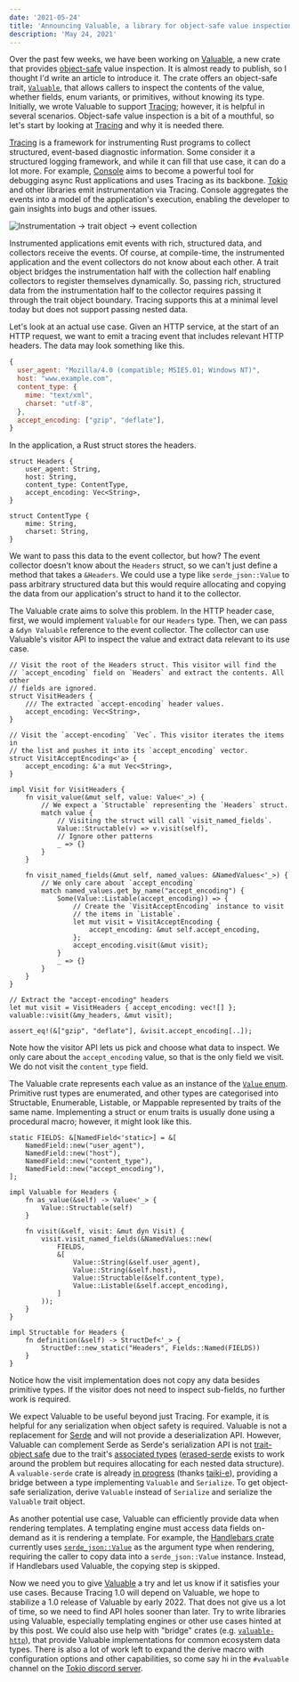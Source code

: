 ```yaml
---
date: '2021-05-24'
title: 'Announcing Valuable, a library for object-safe value inspection'
description: 'May 24, 2021'
---
```


Over the past few weeks, we have been working on [Valuable][crate], a new crate
that provides [object-safe] value inspection. It is almost ready to publish, so
I thought I'd write an article to introduce it. The crate offers an object-safe
trait, [`Valuable`][trait], that allows callers to inspect the contents of the
value, whether fields, enum variants, or primitives, without knowing its type.
Initially, we wrote Valuable to support [Tracing]; however, it is helpful in
several scenarios. Object-safe value inspection is a bit of a mouthful, so let's
start by looking at [Tracing] and why it is needed there.

[Tracing] is a framework for instrumenting Rust programs to collect structured,
event-based diagnostic information. Some consider it a structured logging
framework, and while it can fill that use case, it can do a lot more. For
example, [Console] aims to become a powerful tool for debugging async Rust
applications and uses Tracing as its backbone. [Tokio] and other libraries emit
instrumentation via Tracing. Console aggregates the events into a model of the
application's execution, enabling the developer to gain insights into bugs and
other issues.

![Instrumentation -> trait object -> event collection](https://i.imgur.com/YJIrHK2.png)

Instrumented applications emit events with rich, structured data, and collectors
receive the events. Of course, at compile-time, the instrumented application and
the event collectors do not know about each other. A trait object bridges the
instrumentation half with the collection half enabling collectors to register
themselves dynamically. So, passing rich, structured data from the
instrumentation half to the collector requires passing it through the trait
object boundary. Tracing supports this at a minimal level today but does not
support passing nested data.

Let's look at an actual use case. Given an HTTP service, at the start of an HTTP
request, we want to emit a tracing event that includes relevant HTTP headers.
The data may look something like this.

```javascript
{
  user_agent: "Mozilla/4.0 (compatible; MSIE5.01; Windows NT)",
  host: "www.example.com",
  content_type: {
    mime: "text/xml",
    charset: "utf-8",
  },
  accept_encoding: ["gzip", "deflate"],
}
```

In the application, a Rust struct stores the headers.

```rust=
struct Headers {
    user_agent: String,
    host: String,
    content_type: ContentType,
    accept_encoding: Vec<String>,
}

struct ContentType {
    mime: String,
    charset: String,
}
```

We want to pass this data to the event collector, but how? The event collector
doesn't know about the `Headers` struct, so we can't just define a method that
takes a `&Headers`. We could use a type like `serde_json::Value` to pass arbitrary
structured data but this would require allocating and copying the data from our
application's struct to hand it to the collector.

The Valuable crate aims to solve this problem. In the HTTP header case, first,
we would implement `Valuable` for our `Headers` type. Then, we can pass a `&dyn
Valuable` reference to the event collector. The collector can use Valuable's
visitor API to inspect the value and extract data relevant to its use case.

```rust=
// Visit the root of the Headers struct. This visitor will find the
// `accept_encoding` field on `Headers` and extract the contents. All other
// fields are ignored.
struct VisitHeaders {
    /// The extracted `accept-encoding` header values.
    accept_encoding: Vec<String>,
}

// Visit the `accept-encoding` `Vec`. This visitor iterates the items in
// the list and pushes it into its `accept_encoding` vector.
struct VisitAcceptEncoding<'a> {
    accept_encoding: &'a mut Vec<String>,
}

impl Visit for VisitHeaders {
    fn visit_value(&mut self, value: Value<'_>) {
        // We expect a `Structable` representing the `Headers` struct.
        match value {
            // Visiting the struct will call `visit_named_fields`.
            Value::Structable(v) => v.visit(self),
            // Ignore other patterns
            _ => {}
        }
    }

    fn visit_named_fields(&mut self, named_values: &NamedValues<'_>) {
        // We only care about `accept_encoding`
        match named_values.get_by_name("accept_encoding") {
            Some(Value::Listable(accept_encoding)) => {
                // Create the `VisitAcceptEncoding` instance to visit
                // the items in `Listable`.
                let mut visit = VisitAcceptEncoding {
                    accept_encoding: &mut self.accept_encoding,
                };
                accept_encoding.visit(&mut visit);
            }
            _ => {}
        }
    }
}

// Extract the "accept-encoding" headers
let mut visit = VisitHeaders { accept_encoding: vec![] };
valuable::visit(&my_headers, &mut visit);

assert_eq!(&["gzip", "deflate"], &visit.accept_encoding[..]);
```

Note how the visitor API lets us pick and choose what data to inspect. We only
care about the `accept_encoding` value, so that is the only field we visit. We
do not visit the `content_type` field.

The Valuable crate represents each value as an instance of the [`Value`
enum][enum]. Primitive rust types are enumerated, and other types are categorised
into Structable, Enumerable, Listable, or Mappable represented by traits of the
same name. Implementing a struct or enum traits is usually done using a
procedural macro; however, it might look like this.

```rust=
static FIELDS: &[NamedField<'static>] = &[
    NamedField::new("user_agent"),
    NamedField::new("host"),
    NamedField::new("content_type"),
    NamedField::new("accept_encoding"),
];

impl Valuable for Headers {
    fn as_value(&self) -> Value<'_> {
        Value::Structable(self)
    }

    fn visit(&self, visit: &mut dyn Visit) {
        visit.visit_named_fields(&NamedValues::new(
            FIELDS,
            &[
                Value::String(&self.user_agent),
                Value::String(&self.host),
                Value::Structable(&self.content_type),
                Value::Listable(&self.accept_encoding),
            ]
        ));
    }
}

impl Structable for Headers {
    fn definition(&self) -> StructDef<'_> {
        StructDef::new_static("Headers", Fields::Named(FIELDS))
    }
}
```

Notice how the visit implementation does not copy any data besides primitive
types. If the visitor does not need to inspect sub-fields, no further work is
required.

We expect Valuable to be useful beyond just Tracing. For example, it is helpful
for any serialization when object safety is required. Valuable is not a
replacement for [Serde] and will not provide a deserialization API. However,
Valuable can complement Serde as Serde's serialization API is not [trait-object
safe][object-safe] due to the trait's [associated types][serde-at]
([erased-serde] exists to work around the problem but requires allocating for
each nested data structure). A `valuable-serde` crate is already [in
progress][valuable-serde] (thanks [taiki-e]), providing a bridge between a type
implementing `Valuable` and `Serialize`. To get object-safe serialization,
derive `Valuable` instead of `Serialize` and serialize the `Valuable` trait
object.

As another potential use case, Valuable can efficiently provide data when
rendering templates. A templating engine must access data fields on-demand as it
is rendering a template. For example, the [Handlebars crate][handlebars]
currently uses [`serde_json::Value`][json] as the argument type when rendering,
requiring the caller to copy data into a `serde_json::Value` instance. Instead,
if Handlebars used Valuable, the copying step is skipped.

Now we need you to give [Valuable][crate] a try and let us know if it satisfies
your use cases. Because Tracing 1.0 will depend on Valuable, we hope to
stabilize a 1.0 release of Valuable by early 2022. That does not give us a lot
of time, so we need to find API holes sooner than later. Try to write libraries
using Valuable, especially templating engines or other use cases hinted at by
this post. We could also use help with "bridge" crates (e.g.
[`valuable-http`][http]), that provide Valuable implementations for common
ecosystem data types. There is also a lot of work left to expand the derive
macro with configuration options and other capabilities, so come say hi in the
`#valuable` channel on the [Tokio discord server][discord].

[crate]: https://github.com/tokio-rs/valuable
[trait]: https://github.com/tokio-rs/valuable/blob/588e345c27c0b1b3a3faab93ef8487e1c5db9a9e/valuable/src/valuable.rs
[Tracing]: https://github.com/tokio-rs/tracing
[Console]: https://github.com/tokio-rs/console
[Tokio]: https://github.com/tokio-rs/tokio
[json]: https://docs.rs/serde_json/1.0.64/serde_json/enum.Value.html
[enum]: https://github.com/tokio-rs/valuable/blob/588e345c27c0b1b3a3faab93ef8487e1c5db9a9e/valuable/src/value.rs
[Serde]: https://serde.rs/
[valuable-serde]: https://github.com/tokio-rs/valuable/pull/23
[taiki-e]: https://github.com/taiki-e/
[handlebars]: https://github.com/sunng87/handlebars-rust/tree/0ce070cb6a7816bad4c9083dab075ffd46cbf70d#quick-start
[discord]: https://discord.gg/tokio
[http]: https://github.com/tokio-rs/valuable/issues/45
[object-safe]: https://doc.rust-lang.org/book/ch17-02-trait-objects.html#object-safety-is-required-for-trait-objects
[serde-at]: https://github.com/serde-rs/serde/blob/985725f820a08fbe1c23688422d79200d24502ec/serde/src/ser/mod.rs#L332-L385
[erased-serde]: https://github.com/dtolnay/erased-serde
